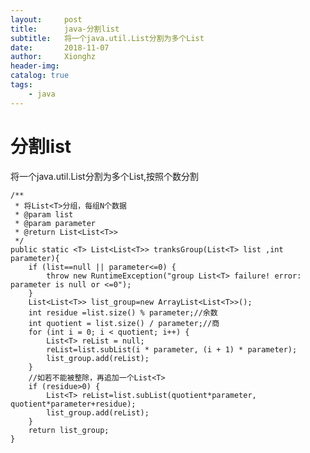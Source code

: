 ```yaml
---
layout:     post
title:      java-分割list
subtitle:   将一个java.util.List分割为多个List
date:       2018-11-07
author:     Xionghz
header-img: 
catalog: true
tags:
    - java
---
```


# 分割list
将一个java.util.List分割为多个List,按照个数分割

	/**
	 * 将List<T>分组，每组N个数据
	 * @param list
	 * @param parameter
	 * @return List<List<T>>
	 */
	public static <T> List<List<T>> tranksGroup(List<T> list ,int parameter){
		if (list==null || parameter<=0) {
			throw new RuntimeException("group List<T> failure! error: parameter is null or <=0");
		}
		List<List<T>> list_group=new ArrayList<List<T>>();
		int residue =list.size() % parameter;//余数
		int quotient = list.size() / parameter;//商
		for (int i = 0; i < quotient; i++) {
			List<T> reList = null;
			reList=list.subList(i * parameter, (i + 1) * parameter);
			list_group.add(reList);
		}
		//如若不能被整除，再追加一个List<T>
		if (residue>0) {
			List<T> reList=list.subList(quotient*parameter, quotient*parameter+residue);
			list_group.add(reList);
		}
		return list_group;
	}